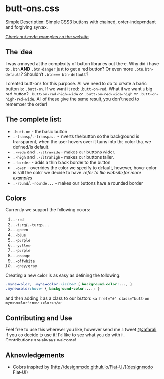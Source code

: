 butt-ons.css
========
Simple Description: Simple CSS3 buttons with chained, order-independant and forgiving syntax.  

[Check out code examples on the website](http://zafarali.github.io/butt-ons)

## The idea
I was annoyed at the complexity of button libraries out there. Why did i have to `.btn` **AND** `.btn-danger` just to get a red button? Or even more `.btn.btn-default`? Shouldn't `.btn===.btn-default`?  

I created butt-ons for this purpose. All we need to do to create a basic button is: `.butt-on`. If we want it red: `.butt-on-red`. What if we want a big red button? `.butt-on-red-high-wide` or `.butt-on-red-wide-high` or `.butt-on-high-red-wide`. All of these give the same result, you don't need to remember the order!  

## The complete list:
- `.butt-on` - the basic button  
- `.-transp`/`.-transpa..` - inverts the button so the background is transparent, when the user hovers over it turns into the color that we defined/is default.  
- `.-wide` and `.-ultrawide` - makes our buttons wider.  
- `.-high` and `.-ultrahigh` - makes our buttons taller.  
- `.-border` - adds a thin black border to the button  
- `.-over` - overrides the color we specify to default, however, hover color is still the color we decide to have. *refer to the website for more examples*  
- `.-round`/`.-rounde...` - makes our buttons have a rounded border.  

## Colors
Currently we support the following colors:  
1. `.-red`  
2. `.-turq`/`.-turqo...`  
3. `.-green`  
4. `.-blue`  
5. `.-purple`  
6. `.-yellow`  
7. `.-purple`  
8. `.-orange`  
9. `.-offwhite`  
10. `.-grey/gray`  

Creating a new color is as easy as defining the following:
```css
.mynewcolor, .mynewcolor:visited { background-color:...; }
.mynewcolor:hover { background-color:...; }
```
and then adding it as a class to our button:
`<a href="#" class="butt-on mynewcolor">new colors</a>`

## Contributing and Use
Feel free to use this wherever you like, however send me a tweet [@zafarali](http://twitter.com/zafarali) if you do decide to use it! I'd like to see what you do with it.  
Contributions are always welcome!

## Aknowledgements
- Colors inspired by [http://designmodo.github.io/Flat-UI/](designmodo Flat-UI)